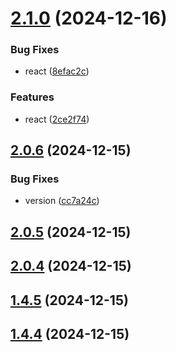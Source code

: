 

# [2.1.0](https://github.com/JasKang/config/compare/v2.0.6...v2.1.0) (2024-12-16)


### Bug Fixes

* react ([8efac2c](https://github.com/JasKang/config/commit/8efac2c5bf11aa351545d2ea05cf7df35c8cd32c))


### Features

* react ([2ce2f74](https://github.com/JasKang/config/commit/2ce2f74499c323662310a5bb5c1bfae01f175016))

## [2.0.6](https://github.com/JasKang/config/compare/v2.0.5...v2.0.6) (2024-12-15)


### Bug Fixes

* version ([cc7a24c](https://github.com/JasKang/config/commit/cc7a24c0d44c93af70e1be60bd0e1baf2990d4ef))

## [2.0.5](https://github.com/JasKang/config/compare/v2.0.4...v2.0.5) (2024-12-15)

## [2.0.4](https://github.com/JasKang/config/compare/v1.4.5...v2.0.4) (2024-12-15)

## [1.4.5](https://github.com/JasKang/config/compare/v1.4.4...v1.4.5) (2024-12-15)

## [1.4.4](https://github.com/JasKang/config/compare/v1.4.2...v1.4.4) (2024-12-15)
